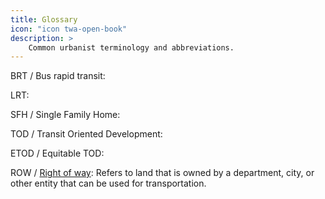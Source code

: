 ```yaml
---
title: Glossary
icon: "icon twa-open-book"
description: >
    Common urbanist terminology and abbreviations.
---
```


BRT / Bus rapid transit: 

LRT:

SFH / Single Family Home:

TOD / Transit Oriented Development:

ETOD / Equitable TOD:

ROW / [Right of way](https://en.m.wikipedia.org/wiki/Right-of-way_(transportation)): Refers to land that is owned by a department, city, or other entity that can be used for transportation.